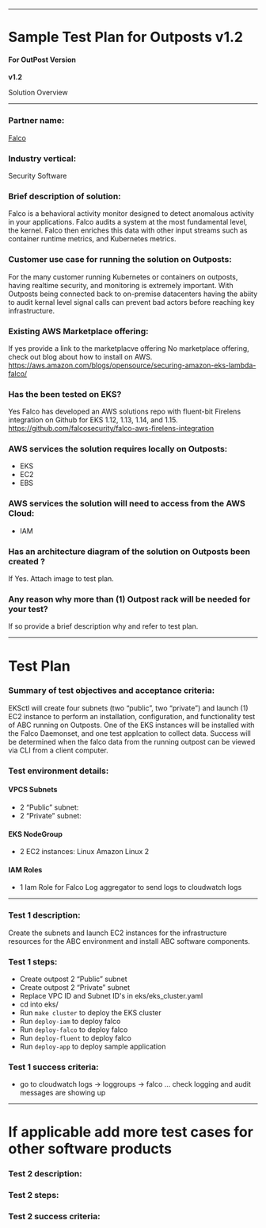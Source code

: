 <hr>

# Sample Test Plan for Outposts v1.2

#### For OutPost Version 

**v1.2**

Solution Overview
___
### Partner name:
[Falco](https://falco.org/docs/)

###  Industry vertical:
Security Software

###  Brief description of solution:
Falco is a behavioral activity monitor designed to detect anomalous activity in your applications. Falco audits a system at the most fundamental level, the kernel. Falco then enriches this data with other input streams such as container runtime metrics, and Kubernetes metrics.

###  Customer use case for running the solution on Outposts:
For the many customer running Kubernetes or containers on outposts, having realtime security, and monitoring is extremely important. With Outposts being connected back to on-premise datacenters having the abiity to audit kernal level signal calls can prevent bad actors before reaching key infrastructure.

### Existing AWS Marketplace offering:
If yes provide a link to the marketplacve offering
No marketplace offering, check out blog about how to install on AWS.
https://aws.amazon.com/blogs/opensource/securing-amazon-eks-lambda-falco/

### Has the been tested on EKS?
Yes Falco has developed an AWS solutions repo with fluent-bit Firelens integration on Github for EKS 1.12, 1.13, 1.14, and 1.15.
https://github.com/falcosecurity/falco-aws-firelens-integration

###  AWS services the solution requires locally on Outposts:
* EKS
* EC2
* EBS

### AWS services the solution will need to access from the AWS Cloud:
* IAM


### Has an architecture diagram of the solution on Outposts been created ?
If Yes. Attach image to test plan.

### Any reason why more than (1) Outpost rack will be needed for your test?
If so provide a brief description why and refer to test plan.
___

# Test Plan

### Summary of test objectives and acceptance criteria:
EKSctl will create four subnets (two “public”, two “private”) and launch (1) EC2 instance to perform an installation, configuration, and functionality test of ABC running on Outposts. One of the EKS instances will be installed with the Falco Daemonset, and one test applcation to collect data. Success will be determined when the falco data from the running outpost can be viewed via CLI from a client computer.

### Test environment details:

#### VPCS Subnets
* 2 “Public” subnet:
* 2 “Private” subnet:

#### EKS NodeGroup
*  2 EC2 instances: Linux Amazon Linux 2

#### IAM Roles
* 1 Iam Role for Falco Log aggregator to send logs to cloudwatch logs

------

### Test 1 description:
Create the subnets and launch EC2 instances for the infrastructure resources for the ABC environment and install ABC software components.

### Test 1 steps:
*	Create outpost 2 “Public” subnet
*	Create outpost 2 “Private” subnet
*	Replace VPC ID and Subnet ID's in eks/eks_cluster.yaml
*	cd into eks/
*	Run `make cluster` to deploy the EKS cluster
*	Run `deploy-iam` to deploy falco
*	Run `deploy-falco` to deploy falco
*	Run `deploy-fluent` to deploy falco
*	Run `deploy-app` to deploy sample application

### Test 1 success criteria:
* go to cloudwatch logs -> loggroups -> falco ... check logging and audit messages are showing up


___

# If applicable add more test cases for other software products

### Test 2 description:

### Test 2 steps:

### Test 2 success criteria: